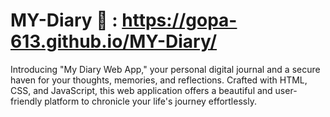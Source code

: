 # MY-Diary    🔗 : https://gopa-613.github.io/MY-Diary/
Introducing "My Diary Web App," your personal digital journal and a secure haven for your thoughts, memories, and reflections. Crafted with HTML, CSS, and JavaScript, this web application offers a beautiful and user-friendly platform to chronicle your life's journey effortlessly.
